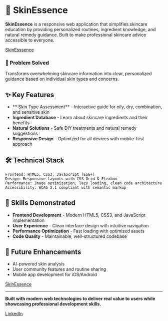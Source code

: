 # 🌿 SkinEssence


**SkinEssence** is a responsive web application that simplifies skincare education by providing personalized routines, ingredient knowledge, and natural remedy guidance. Built to make professional skincare advice accessible to everyone.

[SkinEsssence](https://skin-essence.onrender.com/)

### 🎯 Problem Solved
Transforms overwhelming skincare information into clear, personalized guidance based on individual skin types and concerns.

## ✨ Key Features

- ** Skin Type Assessment** - Interactive guide for oily, dry, combination, and sensitive skin
- **Ingredient Database** - Learn about skincare ingredients and their benefits
- **Natural Solutions** - Safe DIY treatments and natural remedy suggestions
- **Responsive Design** - Optimized for all devices with mobile-first approach

## 🛠️ Technical Stack

```
Frontend: HTML5, CSS3, JavaScript (ES6+)
Design: Responsive layouts with CSS Grid & Flexbox
Performance: Image optimization, lazy loading, clean code architecture
Accessibility: WCAG 2.1 compliant with semantic markup
```


## 💼 Skills Demonstrated

- **Frontend Development** - Modern HTML5, CSS3, and JavaScript implementation
- **User Experience** - Clean interface design with intuitive navigation
- **Performance Optimization** - Fast loading with optimized assets
- **Code Quality** - Maintainable, well-structured codebase


## 🚀 Future Enhancements

- AI-powered skin analysis
- User community features and routine sharing
- Mobile app development for iOS/Android

[SkinEssence](https://skin-essence.onrender.com)

---

**Built with modern web technologies to deliver real value to users while showcasing professional development skills.**

[LinkedIn](https://www.linkedin.com/in/zainab-nooh)